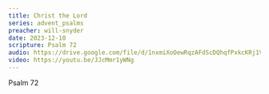 ```yaml
---
title: Christ the Lord
series: advent_psalms
preacher: will-snyder
date: 2023-12-10
scripture: Psalm 72
audio: https://drive.google.com/file/d/1nxmiXoOewRqzAFdScDQhqfPxkcKRj1Vk/view
video: https://youtu.be/JJcMmr1yWNg
---
```

P﻿salm 72